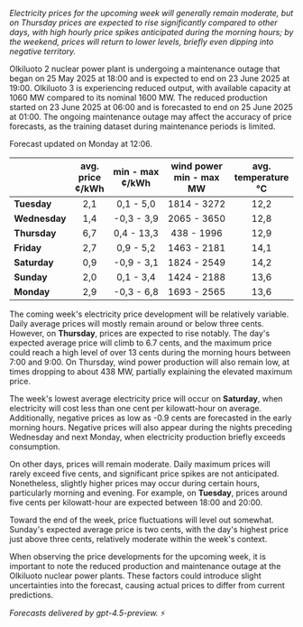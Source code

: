 *Electricity prices for the upcoming week will generally remain moderate, but on Thursday prices are expected to rise significantly compared to other days, with high hourly price spikes anticipated during the morning hours; by the weekend, prices will return to lower levels, briefly even dipping into negative territory.*

Olkiluoto 2 nuclear power plant is undergoing a maintenance outage that began on 25 May 2025 at 18:00 and is expected to end on 23 June 2025 at 19:00. Olkiluoto 3 is experiencing reduced output, with available capacity at 1060 MW compared to its nominal 1600 MW. The reduced production started on 23 June 2025 at 06:00 and is forecasted to end on 25 June 2025 at 01:00. The ongoing maintenance outage may affect the accuracy of price forecasts, as the training dataset during maintenance periods is limited.

Forecast updated on Monday at 12:06.

|             | avg.<br>price<br>¢/kWh | min - max<br>¢/kWh | wind power<br>min - max<br>MW | avg.<br>temperature<br>°C |
|:------------|:----------------------:|:------------------:|:----------------------------:|:--------------------------:|
| **Tuesday** |          2,1           |     0,1 - 5,0      |         1814 - 3272          |           12,2             |
| **Wednesday** |        1,4           |    -0,3 - 3,9      |         2065 - 3650          |           12,8             |
| **Thursday** |         6,7           |     0,4 - 13,3     |          438 - 1996          |           12,9             |
| **Friday** |           2,7           |     0,9 - 5,2      |         1463 - 2181          |           14,1             |
| **Saturday** |         0,9           |    -0,9 - 3,1      |         1824 - 2549          |           14,2             |
| **Sunday** |           2,0           |     0,1 - 3,4      |         1424 - 2188          |           13,6             |
| **Monday** |           2,9           |    -0,3 - 6,8      |         1693 - 2565          |           13,6             |

The coming week's electricity price development will be relatively variable. Daily average prices will mostly remain around or below three cents. However, on **Thursday**, prices are expected to rise notably. The day's expected average price will climb to 6.7 cents, and the maximum price could reach a high level of over 13 cents during the morning hours between 7:00 and 9:00. On Thursday, wind power production will also remain low, at times dropping to about 438 MW, partially explaining the elevated maximum price.

The week's lowest average electricity price will occur on **Saturday**, when electricity will cost less than one cent per kilowatt-hour on average. Additionally, negative prices as low as -0.9 cents are forecasted in the early morning hours. Negative prices will also appear during the nights preceding Wednesday and next Monday, when electricity production briefly exceeds consumption.

On other days, prices will remain moderate. Daily maximum prices will rarely exceed five cents, and significant price spikes are not anticipated. Nonetheless, slightly higher prices may occur during certain hours, particularly morning and evening. For example, on **Tuesday**, prices around five cents per kilowatt-hour are expected between 18:00 and 20:00.

Toward the end of the week, price fluctuations will level out somewhat. Sunday's expected average price is two cents, with the day's highest price just above three cents, relatively moderate within the week's context.

When observing the price developments for the upcoming week, it is important to note the reduced production and maintenance outage at the Olkiluoto nuclear power plants. These factors could introduce slight uncertainties into the forecast, causing actual prices to differ from current predictions.

*Forecasts delivered by gpt-4.5-preview.* ⚡

